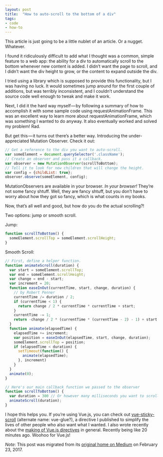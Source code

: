 ```yaml
---
layout: post
title:  "How to auto-scroll to the bottom of a div"
tags:
- code
- how-to
---
```


This article is just going to be a little nublet of an article. Or a nugget. Whatever.  
<!--more-->
I found it ridiculously difficult to add what I thought was a common, simple feature to a web app: the ability for a div to automatically scroll to the bottom whenever new content is added. I didn’t want the page to scroll, and I didn’t want the div height to grow, or the content to expand outside the div.  

I tried using a library which is supposed to provide this functionality, but I was having no luck. It would sometimes jump around for the first couple of additions, but was terribly inconsistent, and I couldn’t understand the source code well enough to tweak and make it work.  

Next, I did it the hard way myself — by following a summary of how to accomplish it with some sample code using requestAnimationFrame. This was an excellent way to learn more about requestAnimationFrame, which was something I wanted to do anyway. It also eventually worked and solved my problem! Rad.  

But get this — it turns out there’s a better way. Introducing the under-appreciated Mutation Observer. Check it out:  
```js
// Get a reference to the div you want to auto-scroll.
var someElement = document.querySelector('.className');
// Create an observer and pass it a callback.
var observer = new MutationObserver(scrollToBottom);
// Tell it to look for new children that will change the height.
var config = {childList: true};
observer.observe(someElement, config);
```
MutationObservers are available in your browser. *In your browser!* They’re not some fancy shtuff. Well, they are fancy shtuff, but you don’t have to worry about how they got so fancy, which is what counts in my books.  

Now, that’s all well and good, but how do you do the actual scrolling?!  

Two options: jump or smooth scroll.  

Jump:
```js
function scrollToBottom() {
  someElement.scrollTop = someElement.scrollHeight;
}
```
Smooth Scroll:
```js
// First, define a helper function.
function animateScroll(duration) {
  var start = someElement.scrollTop;
  var end = someElement.scrollHeight;
  var change = end - start;
  var increment = 20;
  function easeInOut(currentTime, start, change, duration) {
    // by Robert Penner
    currentTime /= duration / 2;
    if (currentTime < 1) {
      return change / 2 * currentTime * currentTime + start;
    }
    currentTime -= 1;
    return -change / 2 * (currentTime * (currentTime - 2) - 1) + start;
  }
  function animate(elapsedTime) {
    elapsedTime += increment;
    var position = easeInOut(elapsedTime, start, change, duration);
    someElement.scrollTop = position;
    if (elapsedTime < duration) {
      setTimeout(function() {
        animate(elapsedTime);
      }, increment)
    }
  }
  animate(0);
}

// Here's our main callback function we passed to the observer
function scrollToBottom() {
  var duration = 300 // Or however many milliseconds you want to scroll to last
  animateScroll(duration);
}
```
I hope this helps you. If you’re using Vue.js, you can check out [vue-sticky-scroll](https://github.com/heatherbooker/vue-sticky-scroll) (alternate name: vue-glue?), a directive I published to simplify the lives of other people who also want what I wanted. I also wrote recently about the [making of Vue.js directives](/posts/2016-08-12-how-to-vue-directive
) in general. Recently being like 20 minutes ago. Woohoo for Vue.js!

*Note*: This post was migrated from its [original home on Medium](https://medium.com/@heatherbooker/how-to-auto-scroll-to-the-bottom-of-a-div-415e967e7a24#.etorqdgbe) on February 23, 2017.
